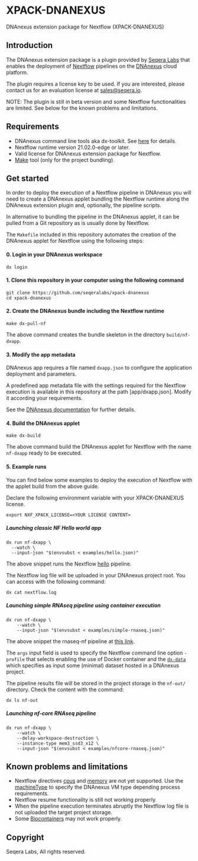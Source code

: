# XPACK-DNANEXUS

DNAnexus extension package for Nextflow (XPACK-DNANEXUS)

## Introduction 

The DNAnexus extension package is a plugin provided by [Seqera Labs](https://www.seqera.io/) that enables the deployment of 
[Nextflow](https://www.nextflow.io/) pipelines on the [DNAnexus](https://www.dnanexus.com/) cloud platform. 

The plugin requires a license key to be used. If you are interested, please contact us for an evaluation 
license at [sales@seqera.io](maiilto:sales@seqera.io).

NOTE: The plugin is still in beta version and some Nextflow functionalities are limited. See below for the known 
problems and limitations.  

## Requirements 

* DNAnexus command line tools aka dx-toolkit. See [here](https://documentation.dnanexus.com/getting-started/tutorials/cli-quickstart) 
for details.
* Nextflow runtime version 21.02.0-edge or later. 
* Valid license for DNAnexus extension package for Nextflow.  
* [Make](https://www.gnu.org/software/make) tool (only for the project bundling). 

## Get started 

In order to deploy the execution of a Nextflow pipeline in DNAnexus you will need to create 
a DNAnexus applet bundling the Nextflow runtime along the DNAnexus extension plugin and, optionally, 
the pipeline scripts.

In alternative to bundling the pipeline in the DNAnexus applet, it can be pulled from a Git repository 
as is usually done by Nextflow. 

The `Makefile` included in this repository automates the creation of the DNAnexus applet for Nextflow 
using the following steps: 

#### 0. Login in your DNAnexus workspace 

```
dx login
```

#### 1. Clone this repository in your computer using the following command

``` 
git clone https://github.com/seqeralabs/xpack-dnanexus
cd xpack-dnanexus
```              

#### 2. Create the DNAnexus bundle including the Nextflow runtime 

```
make dx-pull-nf
```                                                               

The above command creates the bundle skeleton in the directory `build/nf-dxapp`.  

#### 3. Modify the app metadata 

DNAnexus app requires a file named `dxapp.json` to configure the application deployment 
and parameters. 

A predefined app metadata file with the settings required for the Nextflow execution 
is available in this repository at the path [app/dxapp.json]. Modify it according your 
requirements. 

See the [DNAnexus documentation](
https://documentation.dnanexus.com/developer/apps/app-metadata) for further details.


#### 4. Build the DNAnexus applet

``` 
make dx-build
```                                              

The above command build the DNAnexus applet for Nextflow with the name `nf-dxapp` ready to be executed. 

#### 5. Example runs

You can find below some examples to deploy the execution of Nextflow with the applet build from the 
above guide. 

Declare the following environment variable with your XPACK-DNANEXUS license. 

``` 
export NXF_XPACK_LICENSE=<YOUR LICENSE CONTENT>
```
 


##### Launching classic NF Hello world app 

    dx run nf-dxapp \
      --watch \
      --input-json "$(envsubst < examples/hello.json)"

The above snippet runs the Nextflow [hello](https://github.com/nextflow-io/hello) pipeline.

The Nextflow log file will be uploaded in your DNAnexus project root. You can access with the following 
command:

```
dx cat nextflow.log
```
  
##### Launching simple RNAseq pipeline using container execution 

    dx run nf-dxapp \
        --watch \
        --input-json "$(envsubst < examples/simple-rnaseq.json)"
    
The above snippet the rnaseq-nf pipeline at [this link](https://github.com/seqeralabs/rnaseq-nf).

The `args` input field is used to specify the Nextflow command line option `-profile` that selects 
enabling the use of Docker container and the [`dx-data`](https://github.com/seqeralabs/rnaseq-nf/blob/master/nextflow.config#L72-L76) 
which specifies as input some (minimal) dataset hosted in a DNAnexus project.

The pipeline results file will be stored in the project storage in the `nf-out/` directory. Check the content 
with the command: 

```
dx ls nf-out 
```

##### Launching nf-core RNAseq pipeline 

    dx run nf-dxapp \
        --watch \
        --delay-workspace-destruction \
        --instance-type mem3_ssd3_x12 \
        --input-json "$(envsubst < examples/nfcore-rnaseq.json)"


## Known problems and limitations

* Nextflow directives [cpus](https://www.nextflow.io/docs/latest/process.html#cpus) and 
[memory](https://www.nextflow.io/docs/latest/process.html#memory) are not yet supported. 
Use the [machineType](https://www.nextflow.io/docs/latest/process.html#machinetype) to specify 
the DNAnexus VM type depending process requirements.   
* Nextflow resume functionality is still not working properly.
* When the pipeline execution terminates abruptly the Nextflow log file is not uploaded the target project storage.
* Some [Biocontainers](https://biocontainers.pro/) may not work properly.  

## Copyright 

Seqera Labs, All rights reserved.  
